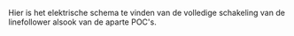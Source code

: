Hier is het elektrische schema te vinden van de volledige schakeling van de linefollower alsook van de aparte POC's.
